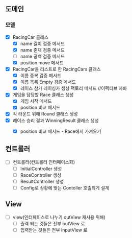 ## 도메인
### 모델
- [X] RacingCar 클래스
  - [X] name 길이 검증 메서드
  - [X] name 존재 검증 메서드
  - [ ] name 공백 검증 메서드
  - [X] position move 메서드
- [X] RacingCar을 리스트로 한 RacingCars 클래스
  - [X] 이름 중복 검증 메서드
  - [X] 이름 목록 Empty 검증 메서드
  - [X] 레이스 참가 레이싱카 생성 팩토리 메서드 //이펙티브 자바
- [X] 게임을 담당할 Race 클래스 생성
  - [X] 게임 시작 메서드
  - [X] position 비교 메서드
- [X] 각 라운드 위해 Round 클래스 생성
- [X] 레이스 승리 결과 WinningResult 클래스 생성
  - [X] position 비교 메서드 - Race에서 가져오기


## 컨트롤러
- [ ] 컨트롤러(컨트롤러 인터페이스화)
  - [ ] InitialController 생성
  - [ ] RaceController 생성
  - [ ] ResultController 생성
  - [ ] Config로 상황에 맞는 Contoller 호출되게 설계

## View
- [ ] view(인터페이스로 나누기 outView 재사용 위해)
  - [ ] 출력 되는 것들은 전부 outView 로
  - [ ] 입력받는 것들은 전부 inputView 로